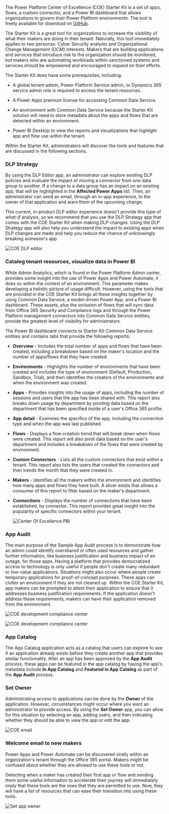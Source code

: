 The Power Platform Center of Excellence (COE) Starter Kit is a set of
apps, flows, a custom connector, and a Power BI dashboard that allows
organizations to govern their Power Platform environments. The tool is
freely available for download on
[GitHub](https://github.com/microsoft/powerapps-tools/tree/master/Administration/CoEStarterKit/?azure-portal=true).

The Starter Kit is a great tool for organizations to increase the
visibility of what their makers are doing in their tenant. 
Naturally, this tool immediately applies to two personas: Cyber
Security analysts and Organizational Change Management (OCM) interests.
Makers that are building applications and services that introduce risk
to the organization should be monitored, but makers who are automating
workloads within sanctioned systems and services should be empowered and
encouraged to expand on their efforts.

The Starter Kit does have some prerequisites, including:

-   A global tenant admin, Power Platform Service admin, or Dynamics 365 service admin role is required
    to access the tenant resources.

-   A Power Apps premium license for accessing Common Data Service.

-   An environment with Common Data Service because the Starter Kit solution 
    will need to store metadata about the apps and flows that are detected 
    within an environment.

-   Power BI Desktop to view the reports and visualizations that
    highlight app and flow use within the tenant.

Within the Starter Kit, administrators will discover the tools
and features that are discussed in the following sections.

### DLP Strategy

By using the DLP Editor app, an administrator can explore existing DLP policies
and evaluate the impact of moving a connector from one data group to
another. If a change to a data group has an impact on an existing
app, that will be highlighted in the **Affected Power Apps** list. Then, an
administrator can send an email, through an in-app experience, to the
owner of that application and warn them of the upcoming change.

This current, in-product DLP editor experience doesn't provide this
type of *what-if* analysis, so we recommend that you use the DLP Strategy app that comes
with the COE Starter Kit when making DLP changes.
Using the DLP Strategy app will also help you understand the impact
to existing apps when DLP changes are made and help you reduce the chance of
unknowingly breaking someone's app.

![COE DLP editor](../media/4-coe-dlp-editor.png)

### Catalog tenant resources, visualize data in Power BI

While Admin Analytics, which is found in the Power Platform Admin center,
provides some insight into the use of Power Apps and Power Automate,
it does so within the context of an environment. This parameter makes
developing a holistic picture of usage difficult. However,
using the tools that are provided in the COE Starter Kit brings all these
insights together by using Common Data Service, a model-driven
Power App, and a Power BI dashboard. These assets, plus the
inclusion of flows that will sync data from Office 365 Security and
Compliance logs and through the Power Platform management connectors
into Common Data Service entities, provide the greatest level of 
visibility for administrators.

The Power BI dashboard connects to Starter Kit Common Data Service entities and
contains tabs that provide the following reports:

-   **Overview** - Includes the total number of apps and
        flows that have been created, including a breakdown based on
        the maker's location and the number of apps/flows that they have
        created.

-   **Environments** - Highlights the number of environments that
        have been created and includes the type of environment (Default,
        Production, Sandbox, Trial), and then identifies the creators of the
        environments and when the environment was created.

-   **Apps** - Provides insights into the usage of apps, including
        the number of sessions and users that the app has been shared
        with. This report also breaks down usage by department by pivoting data
        based on the department that has been specified inside of a
        user's Office 365 profile.

 -   **App detail** - Examines the specifics of the app, including
        the connection type and when the app was last published.

-   **Flows** - Displays a flow creation trend that will break down
        when flows were created. This report will also pivot data based
        on the user's department and includes a breakdown of the flows
        that were created by environment.

 -   **Custom Connectors** - Lists all the custom connectors that
        exist within a tenant. This report also lists the users that created the connectors and
        then trends the month that they were created in.

 -   **Makers** - Identifies all the makers within the environment
        and identifies how many apps and flows they have built. A slicer
        exists that allows a consumer of this report to filter based
        on the maker's department.

 -   **Connections** - Displays the number of connections that have
        been established, by connector. This report provides great
        insight into the popularity of specific connectors within your
        tenant.

        ![Center Of Excellence PBI](../media/5-coe-pbi-1.png)

### App Audit

The main purpose of the Sample App Audit process is to demonstrate how an admin 
could identify overshared or often used resources and gather further information, 
like business justification and business impact of an outage, for those apps. 
Having a platform that provides democratized access to technology is
only useful if people don't create many redundant or low-value
applications. Situations might also occur where people create
temporary applications for proof-of-concept purposes. These apps can
clutter an environment if they are not cleaned up. Within the COE
Starter Kit, app makers can be prompted to attest their application
to ensure that it addresses business justification requirements. If
the application doesn't address these requirements, makers can have their 
application removed from the environment.

![COE development compliance center](../media/6-coe-dev-compliance-center.png)

![COE development compliance center](../media/7-coe-dev-compliance-center2-1.png)

### App Catalog

The App Catalog application acts as a catalog that users can explore to see if
an application already exists before they create another app that
provides similar functionality. After an app has been approved by the
**App Audit** process, these apps can be featured in the app catalog by having 
the app's metadata include **In App Catalog** and **Featured in App Catalog** as part
of the **App Audit** process.

### Set Owner

Administrating access to applications can be done by the **Owner**
of the application. However, circumstances might occur where you
want an administrator to provide access. By using the **Set Owner** app, you can 
allow for this situation by selecting an app, adding users,
and then indicating whether they should be able to view the app or edit
the app.

![COE email](../media/8-coe-email.png)

### Welcome email to new makers

Power Apps and Power Automate can be discovered virally within an
organization's tenant through the Office 365 portal.
Makers might be confused about whether they are allowed to use these
tools or not. 
    
Detecting when a maker has created their first app or flow
and sending them some useful information to accelerate their
journey will immediately imply that these tools are the ones that they are
permitted to use. Now, they will have a list of resources that can ease
their transition into using these tools.

![Set app owner](../media/9-set-app-owner.png)
